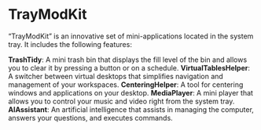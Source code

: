 # TrayModKit
“TrayModKit” is an innovative set of mini-applications located in the system tray. It includes the following features:

**TrashTidy**: A mini trash bin that displays the fill level of the bin and allows you to clear it by pressing a button or on a schedule.
**VirtualTablesHelper**: A switcher between virtual desktops that simplifies navigation and management of your workspaces.
**CenteringHelper**: A tool for centering windows and applications on your desktop.
**MediaPlayer**: A mini player that allows you to control your music and video right from the system tray.
**AIAssistant**: An artificial intelligence that assists in managing the computer, answers your questions, and executes commands.
